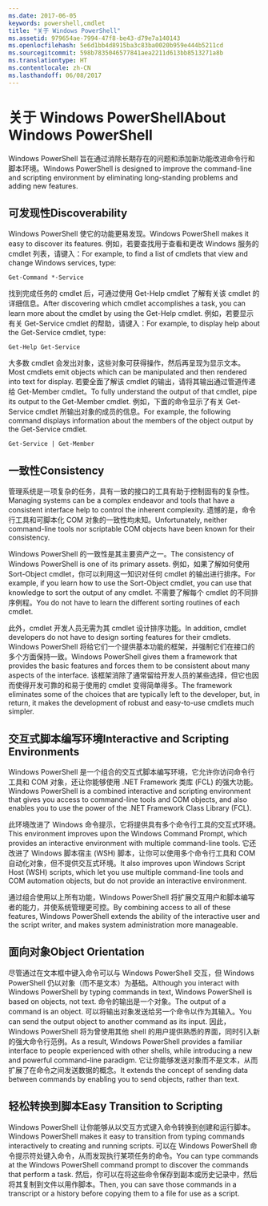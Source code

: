 ```yaml
---
ms.date: 2017-06-05
keywords: powershell,cmdlet
title: "关于 Windows PowerShell"
ms.assetid: 979654ae-7994-47f8-be43-d79e7a140143
ms.openlocfilehash: 5e6d1bb4d8915ba3c83ba0020b959e444b5211cd
ms.sourcegitcommit: 598b7835046577841aea2211d613bb8513271a8b
ms.translationtype: HT
ms.contentlocale: zh-CN
ms.lasthandoff: 06/08/2017
---
```

# <a name="about-windows-powershell"></a><span data-ttu-id="78b64-103">关于 Windows PowerShell</span><span class="sxs-lookup"><span data-stu-id="78b64-103">About Windows PowerShell</span></span>
<span data-ttu-id="78b64-104">Windows PowerShell 旨在通过消除长期存在的问题和添加新功能改进命令行和脚本环境。</span><span class="sxs-lookup"><span data-stu-id="78b64-104">Windows PowerShell is designed to improve the command-line and scripting environment by eliminating long-standing problems and adding new features.</span></span>

## <a name="discoverability"></a><span data-ttu-id="78b64-105">可发现性</span><span class="sxs-lookup"><span data-stu-id="78b64-105">Discoverability</span></span>
<span data-ttu-id="78b64-106">Windows PowerShell 使它的功能更易发现。</span><span class="sxs-lookup"><span data-stu-id="78b64-106">Windows PowerShell makes it easy to discover its features.</span></span> <span data-ttu-id="78b64-107">例如，若要查找用于查看和更改 Windows 服务的 cmdlet 列表，请键入：</span><span class="sxs-lookup"><span data-stu-id="78b64-107">For example, to find a list of cmdlets that view and change Windows services, type:</span></span>

```
Get-Command *-Service
```

<span data-ttu-id="78b64-108">找到完成任务的 cmdlet 后，可通过使用 Get-Help cmdlet 了解有关该 cmdlet 的详细信息。</span><span class="sxs-lookup"><span data-stu-id="78b64-108">After discovering which cmdlet accomplishes a task, you can learn more about the cmdlet by using the Get-Help cmdlet.</span></span> <span data-ttu-id="78b64-109">例如，若要显示有关 Get-Service cmdlet 的帮助，请键入：</span><span class="sxs-lookup"><span data-stu-id="78b64-109">For example, to display help about the Get-Service cmdlet, type:</span></span>

```
Get-Help Get-Service
```
<span data-ttu-id="78b64-110">大多数 cmdlet 会发出对象，这些对象可获得操作，然后再呈现为显示文本。</span><span class="sxs-lookup"><span data-stu-id="78b64-110">Most cmdlets emit objects which can be manipulated and then rendered into text for display.</span></span> <span data-ttu-id="78b64-111">若要全面了解该 cmdlet 的输出，请将其输出通过管道传递给 Get-Member cmdlet。</span><span class="sxs-lookup"><span data-stu-id="78b64-111">To fully understand the output of that cmdlet, pipe its output to the Get-Member cmdlet.</span></span> <span data-ttu-id="78b64-112">例如，下面的命令显示了有关 Get-Service cmdlet 所输出对象的成员的信息。</span><span class="sxs-lookup"><span data-stu-id="78b64-112">For example, the following command displays information about the members of the object output by the Get-Service cmdlet.</span></span>

```
Get-Service | Get-Member
```

## <a name="consistency"></a><span data-ttu-id="78b64-113">一致性</span><span class="sxs-lookup"><span data-stu-id="78b64-113">Consistency</span></span>
<span data-ttu-id="78b64-114">管理系统是一项复杂的任务，具有一致的接口的工具有助于控制固有的复杂性。</span><span class="sxs-lookup"><span data-stu-id="78b64-114">Managing systems can be a complex endeavor and tools that have a consistent interface help to control the inherent complexity.</span></span> <span data-ttu-id="78b64-115">遗憾的是，命令行工具和可脚本化 COM 对象的一致性均未知。</span><span class="sxs-lookup"><span data-stu-id="78b64-115">Unfortunately, neither command-line tools nor scriptable COM objects have been known for their consistency.</span></span>

<span data-ttu-id="78b64-116">Windows PowerShell 的一致性是其主要资产之一。</span><span class="sxs-lookup"><span data-stu-id="78b64-116">The consistency of Windows PowerShell is one of its primary assets.</span></span> <span data-ttu-id="78b64-117">例如，如果了解如何使用 Sort-Object cmdlet，你可以利用这一知识对任何 cmdlet 的输出进行排序。</span><span class="sxs-lookup"><span data-stu-id="78b64-117">For example, if you learn how to use the Sort-Object cmdlet, you can use that knowledge to sort the output of any cmdlet.</span></span> <span data-ttu-id="78b64-118">不需要了解每个 cmdlet 的不同排序例程。</span><span class="sxs-lookup"><span data-stu-id="78b64-118">You do not have to learn the different sorting routines of each cmdlet.</span></span>

<span data-ttu-id="78b64-119">此外，cmdlet 开发人员无需为其 cmdlet 设计排序功能。</span><span class="sxs-lookup"><span data-stu-id="78b64-119">In addition, cmdlet developers do not have to design sorting features for their cmdlets.</span></span> <span data-ttu-id="78b64-120">Windows PowerShell 将给它们一个提供基本功能的框架，并强制它们在接口的多个方面保持一致。</span><span class="sxs-lookup"><span data-stu-id="78b64-120">Windows PowerShell gives them a framework that provides the basic features and forces them to be consistent about many aspects of the interface.</span></span> <span data-ttu-id="78b64-121">该框架消除了通常留给开发人员的某些选择，但它也因而使得开发可靠的和易于使用的 cmdlet 变得简单得多。</span><span class="sxs-lookup"><span data-stu-id="78b64-121">The framework eliminates some of the choices that are typically left to the developer, but, in return, it makes the development of robust and easy-to-use cmdlets much simpler.</span></span>

## <a name="interactive-and-scripting-environments"></a><span data-ttu-id="78b64-122">交互式脚本编写环境</span><span class="sxs-lookup"><span data-stu-id="78b64-122">Interactive and Scripting Environments</span></span>
<span data-ttu-id="78b64-123">Windows PowerShell 是一个组合的交互式脚本编写环境，它允许你访问命令行工具和 COM 对象，还让你能够使用 .NET Framework 类库 (FCL) 的强大功能。</span><span class="sxs-lookup"><span data-stu-id="78b64-123">Windows PowerShell is a combined interactive and scripting environment that gives you access to command-line tools and COM objects, and also enables you to use the power of the .NET Framework Class Library (FCL).</span></span>

<span data-ttu-id="78b64-124">此环境改进了 Windows 命令提示，它将提供具有多个命令行工具的交互式环境。</span><span class="sxs-lookup"><span data-stu-id="78b64-124">This environment improves upon the Windows Command Prompt, which provides an interactive environment with multiple command-line tools.</span></span> <span data-ttu-id="78b64-125">它还改进了 Windows 脚本宿主 (WSH) 脚本，让你可以使用多个命令行工具和 COM 自动化对象，但不提供交互式环境。</span><span class="sxs-lookup"><span data-stu-id="78b64-125">It also improves upon Windows Script Host (WSH) scripts, which let you use multiple command-line tools and COM automation objects, but do not provide an interactive environment.</span></span>

<span data-ttu-id="78b64-126">通过组合使用以上所有功能，Windows PowerShell 将扩展交互用户和脚本编写者的能力，并使系统管理更可控。</span><span class="sxs-lookup"><span data-stu-id="78b64-126">By combining access to all of these features, Windows PowerShell extends the ability of the interactive user and the script writer, and makes system administration more manageable.</span></span>

## <a name="object-orientation"></a><span data-ttu-id="78b64-127">面向对象</span><span class="sxs-lookup"><span data-stu-id="78b64-127">Object Orientation</span></span>
<span data-ttu-id="78b64-128">尽管通过在文本框中键入命令可以与 Windows PowerShell 交互，但 Windows PowerShell 仍以对象（而不是文本）为基础。</span><span class="sxs-lookup"><span data-stu-id="78b64-128">Although you interact with Windows PowerShell by typing commands in text, Windows PowerShell is based on objects, not text.</span></span> <span data-ttu-id="78b64-129">命令的输出是一个对象。</span><span class="sxs-lookup"><span data-stu-id="78b64-129">The output of a command is an object.</span></span> <span data-ttu-id="78b64-130">可以将输出对象发送给另一个命令以作为其输入。</span><span class="sxs-lookup"><span data-stu-id="78b64-130">You can send the output object to another command as its input.</span></span> <span data-ttu-id="78b64-131">因此，Windows PowerShell 将为曾使用其他 shell 的用户提供熟悉的界面，同时引入新的强大命令行范例。</span><span class="sxs-lookup"><span data-stu-id="78b64-131">As a result, Windows PowerShell provides a familiar interface to people experienced with other shells, while introducing a new and powerful command-line paradigm.</span></span> <span data-ttu-id="78b64-132">它让你能够发送对象而不是文本，从而扩展了在命令之间发送数据的概念。</span><span class="sxs-lookup"><span data-stu-id="78b64-132">It extends the concept of sending data between commands by enabling you to send objects, rather than text.</span></span>

## <a name="easy-transition-to-scripting"></a><span data-ttu-id="78b64-133">轻松转换到脚本</span><span class="sxs-lookup"><span data-stu-id="78b64-133">Easy Transition to Scripting</span></span>
<span data-ttu-id="78b64-134">Windows PowerShell 让你能够从以交互方式键入命令转换到创建和运行脚本。</span><span class="sxs-lookup"><span data-stu-id="78b64-134">Windows PowerShell makes it easy to transition from typing commands interactively to creating and running scripts.</span></span> <span data-ttu-id="78b64-135">可以在 Windows PowerShell 命令提示符处键入命令，从而发现执行某项任务的命令。</span><span class="sxs-lookup"><span data-stu-id="78b64-135">You can type commands at the Windows PowerShell command prompt to discover the commands that perform a task.</span></span> <span data-ttu-id="78b64-136">然后，你可以在将这些命令保存到副本或历史记录中，然后将其复制到文件以用作脚本。</span><span class="sxs-lookup"><span data-stu-id="78b64-136">Then, you can save those commands in a transcript or a history before copying them to a file for use as a script.</span></span>

